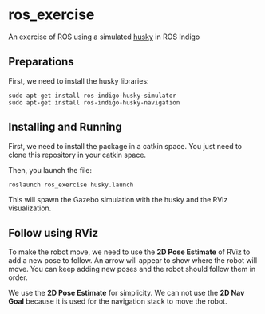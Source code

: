 # ros_exercise

An exercise of ROS using a simulated [husky](http://wiki.ros.org/Robots/Husky) in ROS Indigo


## Preparations

First, we need to install the husky libraries:

```
sudo apt-get install ros-indigo-husky-simulator
sudo apt-get install ros-indigo-husky-navigation
```

## Installing and Running

First, we need to install the package in a catkin space. 
You just need to clone this repository in your catkin space.

Then, you launch the file:

```
roslaunch ros_exercise husky.launch
```

This will spawn the Gazebo simulation with the husky and the RViz visualization.

## Follow using RViz

To make the robot move, we need to use the **2D Pose Estimate** of RViz to add a new pose to follow.
An arrow will appear to show where the robot will move.
You can keep adding new poses and the robot should follow them in order.

We use the **2D Pose Estimate** for simplicity. 
We can not use the **2D Nav Goal** because it is used for the navigation stack to move the robot.

